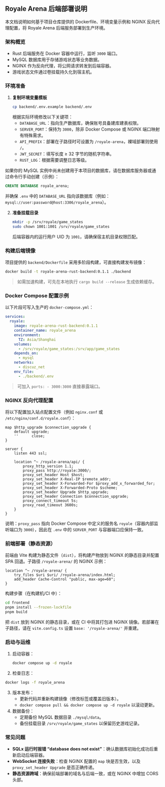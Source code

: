 ## Royale Arena 后端部署说明

本文档说明如何基于项目仓库提供的 Dockerfile、环境变量示例和 NGINX 反向代理配置，将 Royale Arena 后端服务部署到生产环境。

### 架构概览

- Rust 后端服务在 Docker 容器中运行，监听 `3000` 端口。
- MySQL 数据库用于存储游戏状态等业务数据。
- NGINX 作为反向代理，将公网请求转发到后端容器。
- 游戏状态文件通过卷挂载持久化到宿主机。

### 环境准备

1. **复制环境变量模板**
   ```bash
   cp backend/.env.example backend/.env
   ```
   根据实际环境修改以下关键项：
   - `DATABASE_URL`：指向生产数据库，确保账号具备建库建表权限。
   - `SERVER_PORT`：保持为 `3000`，除非 Docker Compose 或 NGINX 端口映射有特殊需求。
   - `API_PREFIX`：部署在子路径时可设置为 `/royale-arena`，裸域部署则使用 `/`。
   - `JWT_SECRET`：填写长度 ≥ 32 字节的随机字符串。
   - `RUST_LOG`：根据需要调整日志等级。

  如果你的 MySQL 实例中尚未创建用于本项目的数据库，请在数据库服务器或通过命令行手动创建（示例）：

  ```sql
  CREATE DATABASE royale_arena;
  ```

  并确保 `.env` 中的 `DATABASE_URL` 指向该数据库（例如：`mysql://user:password@host:3306/royale_arena`）。

2. **准备挂载目录**
   ```bash
   mkdir -p /srv/royale/game_states
   sudo chown 1001:1001 /srv/royale/game_states
   ```
   后端容器内的运行用户 UID 为 `1001`，请确保宿主机目录权限匹配。

### 构建后端镜像

项目提供的 `backend/Dockerfile` 采用多阶段构建，可直接构建发布镜像：

```bash
docker build -t royale-arena-rust-backend:0.1.1 ./backend
```

> 如需加速构建，可先在本地执行 `cargo build --release` 生成依赖缓存。

### Docker Compose 配置示例

以下片段可写入生产的 `docker-compose.yml`：

```yaml
services:
  royale:
    image: royale-arena-rust-backend:0.1.1
    container_name: royale_arena
    environment:
      TZ: Asia/Shanghai
    volumes:
      - /srv/royale/game_states:/srv/app/game_states
    depends_on:
      - mysql
    networks:
      - discuz_net
    env_file:
      - ./backend/.env
```

> 可加入 `ports: - 3000:3000` 直接暴露端口。

### NGINX 反向代理配置

将以下配置加入站点配置文件（例如 `nginx.conf` 或 `/etc/nginx/conf.d/royale.conf`）：

```nginx
map $http_upgrade $connection_upgrade {
    default upgrade;
    ''      close;
}

server {
    listen 443 ssl;

    location ^~ /royale-arena/api/ {
        proxy_http_version 1.1;
        proxy_pass http://royale:3000/;
        proxy_set_header Host $host;
        proxy_set_header X-Real-IP $remote_addr;
        proxy_set_header X-Forwarded-For $proxy_add_x_forwarded_for;
        proxy_set_header X-Forwarded-Proto $scheme;
        proxy_set_header Upgrade $http_upgrade;
        proxy_set_header Connection $connection_upgrade;
        proxy_connect_timeout 5s;
        proxy_read_timeout 3600s;
    }
}
```

说明：`proxy_pass` 指向 Docker Compose 中定义的服务名 `royale`（容器内部监听端口为 `3000`），因此在 `.env` 中的 `SERVER_PORT` 与容器端口应保持一致。

### 前端部署（静态资源）

前端由 Vite 构建为静态文件（`dist`），将构建产物放到 NGINX 的静态目录并配置 SPA 回退。子路径 `/royale-arena/` 的 NGINX 示例：

```nginx
location ^~ /royale-arena/ {
    try_files $uri $uri/ /royale-arena/index.html;
    add_header Cache-Control "public, max-age=60";
}
```

构建步骤（在构建机/CI 中）：

```bash
cd frontend
pnpm install --frozen-lockfile
pnpm build
```

把 `dist` 放到 NGINX 的静态目录，或在 CI 中将其打包进 NGINX 镜像。若部署在子路径，请在 `vite.config.ts` 设置 `base: '/royale-arena/'` 并重建。

### 启动与运维

1. 启动容器：
   ```bash
   docker compose up -d royale
   ```
2. 检查日志：
  ```bash
  docker logs -f royale_arena
  ```
3. 版本发布：
   - 更新代码并重新构建镜像（修改标签或覆盖旧版本）。
   - `docker compose pull && docker compose up -d royale` 以滚动更新。
4. 数据备份：
   - 定期备份 MySQL 数据目录 `./mysql/data`。
   - 备份挂载目录 `/srv/royale/game_states` 以保留历史游戏记录。

### 常见问题

- **SQLx 运行时报错 “database does not exist”**：确认数据库初始化成功后重新启动后端容器。
- **WebSocket 连接失败**：检查 NGINX 配置的 `map` 块是否生效，以及 `proxy_set_header Upgrade` 是否正确传递。
- **静态资源跨域**：确保前端部署的域名与后端一致，或在 NGINX 中增加 CORS 头部。
